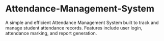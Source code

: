 # Attendance-Management-System
A simple and efficient Attendance Management System built to track and manage student attendance records. Features include user login, attendance marking, and report generation.
